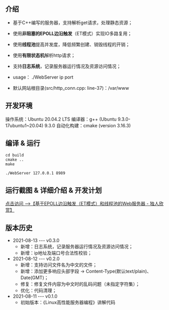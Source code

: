 ## 介绍

- 基于C++编写的服务器，支持解析get请求，处理静态资源；

- 使用**非阻塞的EPOLL边沿触发**（ET模式）实现IO多路复用；

- 使用**线程池**提高并发度，降低频繁创建、销毁线程的开销；

- 使用**有限状态机**解析http请求；

- 支持**日志系统**，记录服务器运行情况及资源访问情况；

- usage： ./WebServer ip port

- 默认网站根目录(src/http_conn.cpp: line-37)：/var/www

## 开发环境
操作系统：Ubuntu 20.04.2 LTS
编译器：g++ (Ubuntu 9.3.0-17ubuntu1~20.04) 9.3.0
自动化构建：cmake (version 3.16.3)

## 编译 & 运行
```shell
cd build
cmake ..
make

./WebServer 127.0.0.1 8989
```

## 运行截图 & 详细介绍 & 开发计划

<a href = "https://www.wangyusong.cn/archives/851.html" target = "_blank"> 点击访问 -->【基于EPOLL边沿触发（ET模式）和线程池的Web服务器 - 独人欣赏】 </a>

## 版本历史
- 2021-08-13 --- v0.3.0
  - 新增：日志系统，记录服务器运行情况及资源访问情况；
  - 新增：ip地址及端口号合法性校验；
- 2021-08-12 --- v0.2.0
  - 新增：支持访问文件名为中文的文件；
  - 新增：添加更多响应头部字段 -> Content-Type(默认text/plain)、Date(GMT)；
  - 修复：修复文件内容为中文时的乱码问题（未指定字符集）；
  - 优化：代码清理；
- 2021-08-11 --- v0.1.0
  - 初始版本：《Linux高性能服务器编程》讲解代码

